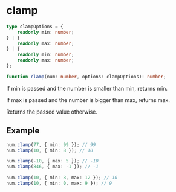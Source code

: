 # clamp

```ts
type clampOptions = {
    readonly min: number;
} | {
    readonly max: number;
} | {
    readonly min: number;
    readonly max: number;
};

function clamp(num: number, options: clampOptions): number;
```

If min is passed and the number is smaller than min, returns min.

If max is passed and the number is bigger than max, returns max.

Returns the passed value otherwise.

## Example

```ts
num.clamp(77, { min: 99 }); // 99
num.clamp(10, { min: 8 }); // 10
```

```ts
num.clamp(-10, { max: 5 }); // -10
num.clamp(846, { max: -1 }); // -1
```

```ts
num.clamp(10, { min: 8, max: 12 }); // 10
num.clamp(10, { min: 0, max: 9 }); // 9
```
